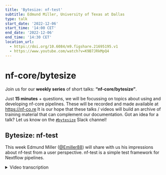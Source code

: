 ```yaml
---
title: 'Bytesize: nf-test'
subtitle: Edmund Miller, University of Texas at Dallas
type: talk
start_date: '2022-12-06'
start_time: '14:00 CET'
end_date: '2022-12-06'
end_time: '14:30 CET'
location_url:
  - https://doi.org/10.6084/m9.figshare.21695195.v1
  - https://www.youtube.com/watch?v=K9B7JRkMpQ4
---
```


# nf-core/bytesize

Join us for our **weekly series** of short talks: **“nf-core/bytesize”**.

Just **15 minutes** + questions, we will be focussing on topics about using and developing nf-core pipelines.
These will be recorded and made available at <https://nf-co.re>
It is our hope that these talks / videos will build an archive of training material that can complement our documentation. Got an idea for a talk? Let us know on the [`#bytesize`](https://nfcore.slack.com/channels/bytesize) Slack channel!

## Bytesize: nf-test

This week Edmund Miller ([@Emiller88](https://github.com/Emiller88)) will share with us his impressions about nf-test from a user perspective. nf-test is a simple test framework for Nextflow pipelines.

<details markdown="1"><summary>Video transcription</summary>
**Note: The content has been edited for reader-friendliness**

[0:01](https://www.youtube.com/watch?v=K9B7JRkMpQ4&t=1)
(host) Hello everyone, welcome to today's bytesize. I'm Franziska Bonath, and I'm the host for today. With us is Edmund Miller, and he is going to give us his impressions of working with nf-test.

[0:16](https://www.youtube.com/watch?v=K9B7JRkMpQ4&t=16)
Okay. Good morning, everybody. Before we start, I did not write nf-test, I've just been using it. This was actually written by Lucas Forer and Sebastian Schoenherr, I'm going to butcher that from iMed. Okay, so what is nf-test? It is basically the ability to write unit tests for Nextflow workflows, which I looked at Phil's talk, is the second most requested feature in this year's Nextflow and nf-core community survey. So you can think of it as Pytest, but for Nextflow, if you're familiar with Python or unit tests, basically just a way to write either full pipeline tests or sub-workflow function tests and module tests, and we'll get into some of those.

[1:14](https://www.youtube.com/watch?v=K9B7JRkMpQ4&t=74)
So what that looks like. If you haven't memorized the Hello Nextflow script, here's a quick reminder. We start saying all of these different greetings in different languages, and we pipe them through, and then we view it lastly. And so what that looks like on the nf-test side is then we have a name of the test, this boiler plate up here, and then we have a script, and we're actually calling, I believe, the remote script here, and then a name of the test on this line, and then we have what we expect, such as the success of it, how many tasks we're going to have, which I think is also important as you're changing things, and then we have several asserts of what's happening in the standard out of these greetings, for example. And that's the power of what you can do with nf-test here, and I'll let your imagination run wild with that of all the things you can do with it from there.

[2:12](https://www.youtube.com/watch?v=K9B7JRkMpQ4&t=132)
So a little bit of background as to why we want this, and if you're not sold yet on that. So far, our testing practices until now have been testing our pipelines with GitHub Actions, and then testing our modules with PyTest workflow that's running on GitHub Actions for those. So with the pipelines and GitHub Actions, I've realized I was talking to Sateesh as we were starting to play around with nf-test that CI is meant to run your test framework, not be your test framework. And I think that's rung true of all that it's doing really is it's just checking the workflow ran without failing. And that's a huge step up from not checking anything, but then that starts to create several problems as well when we're doing that, such as a number of the tests, whenever that starts to go up, it starts to become more complicated to maintain. You start coming up with all these fancy matrices, things start breaking. It's hard to keep track of what's going on in the jobs per se. And you can see Sarek as an example of that and all of the various tests that they had and all of these and trying to maintain their huge pipeline.

[3:32](https://www.youtube.com/watch?v=K9B7JRkMpQ4&t=212)
To run the test locally then and repeating those as well in a fashion, you had to really translate from that workflow YAML and then convert it to a Nextflow command and then run those. If you wanted to run multiple tests, you had to do that a couple of times. This had a heavy reliance on CI runners as well for us to produce those rather than us using the CI test or the CI runners as a check and a settlement of an argument of whose computer it runs on correctly.

[4:09](https://www.youtube.com/watch?v=K9B7JRkMpQ4&t=249)
In our modules, we've been using Pytest workflow. If you're familiar with that, I'm sure if you've contributed, you've fought with Pytest workflow at some point. Running your tests should be as easy as running the pipeline. Pytest workflow, however, was not. And so we created `nf-core modules test`. And that's a great utility. And it's been a great way for people to test things locally and rerun them. But it's a lot to maintain on our side and change and update it and it keeps us from wanting to progress forward on those. We want to keep the infrastructure the same so that we can focus on actually writing the Nextflow modules.

[4:54](https://www.youtube.com/watch?v=K9B7JRkMpQ4&t=294)
There's a couple of problems though with Pytest workflow. As great as it's been, I've loved it. And it's been a huge step up from nothing and being able to actually specify tests and lay them out. The issue is that we have no native support for Nextflow profiles, which is a real power of Nextflow. So we can't multiplex Docker Singularity Conda. And yes, we've come up with several hacks to get around that in CI and locally. But it's really difficult to reproduce locally and explain to new users of like, okay, well, Nextflow lets you do `-profile`, but then here you have to specify it before the workflow. And it's a lot of caveats for a new user and a new contributor. Whereas nf-test allows you to just do `-profile` just like Nextflow would. And so it's a lot easier for new users to say, okay, I want to test with Docker and you jump right off to that. There's not as many gotchas.

[5:51](https://www.youtube.com/watch?v=K9B7JRkMpQ4&t=351)
The other issue that I really had with Pytest workflow is the pipeline output was tough to find locally. You had to go dig through "temp". The directory changed every time. You can really go figure out where your output was for your Nextflow workflow. We wanted to convert Pytest workflow or convert all the CI to Pytest workflows. Why were we putting that off across the board? We had done it in a few places and Sarek had done it in all of it's tests as well and done lots of extensive work. But it was a lot of manual work to get all the md5sums for the files that we wanted. And the testing stopped there if you can test for all the files and you can test for md5sums and you can do contains and other stuff as well with Pytest workflow. But it was a lot of manual work to get all those there.

[6:49](https://www.youtube.com/watch?v=K9B7JRkMpQ4&t=409)
We can build new infrastructure like we did for the Nextflow or the nf-core modules and start to build all that and box ourselves back into a corner as well for this rather than just relying on a different framework to do that. The other big complaint that I had for Pytest workflow for pipelines was I could never get local modules working with the bin properly for the mocks that I wrote. With nf-test, it just works out of the box.

[7:23](https://www.youtube.com/watch?v=K9B7JRkMpQ4&t=443)
After all of that, now a quick intro to nf-test. All you need to do to get started is a simple curl, which if you've installed Nextflow at this point, you're pretty familiar with. It's also Java and groovy based and runs with Nextflow. We're hoping to have the nf-test folks back on for a more in-depth technical talk on this. We just want to get started on it. So the next command that you'll run is `nf-test init`. This just sets up the testing config for you and creates a testing directory and a default test config. You can play around with those. We haven't come up with the perfect best practice yet for what we want for the nf-core standard to be on that.

[8:12](https://www.youtube.com/watch?v=K9B7JRkMpQ4&t=492)
The next thing that I think is really, really powerful is they already have a `generate` command. So you can generate all of these tests for your pipeline and workflows processes. And also really importantly, we haven't tested the full ability of it's functions. Lastly I think that'll really start to change things, especially as we were starting to change to checking our sample sheet with groovy, that might help us specify those and lock some of that down. Lastly, you just have to run nf-test after writing all of those tests. That will generate all of the boilerplate that you need for basic smoke tests of all the processes, workflows, functions, et cetera.

[9:02](https://www.youtube.com/watch?v=K9B7JRkMpQ4&t=542)
Now a quick little walkthrough of some code. This is just a quick test that I wrote in demultiplex, and I don't think the highlighting's working yet. Oh no, there we go. What's really cool here is, we can start to specify params. So if you've gone through and done this in your workflows and thrown it into GitHub Actions and thrown this into a matrix, you know, you start to feel limited after you get to one or two, or you start to really specify out an entire test and it's just not very familiar. I believe you can parameterize these as well. So you can change your inputs and change various params for your workflow.

[9:50](https://www.youtube.com/watch?v=K9B7JRkMpQ4&t=590)
This is just some boilerplate. It boxes each workflow into its own separate execution directory, I believe. Phil and I have had some interesting findings with that. Again, you can check the size. Now what is the really powerful part here is this snapshot feature. What this does is, it basically pulls in the md5sums for you of all of these files. So we have things like metrics, the run manifest here. We have our fastqs that are zipped up and you can specify all these different paths. This actually isn't a perfect example, because you can just list a directory, I found that really powerful. You can just point it there and then it'll go through all the files. What that looks like over here is that you get this snapshot file.

[10:40](https://www.youtube.com/watch?v=K9B7JRkMpQ4&t=640)
What this does is it just creates a quick little snapshot with the md5sums of all those files that you specified. And you can do standard out, standard error, et cetera as well on those based on the workflow. But we found that to be a little hairy for right now. As you can see, this is automated. And whenever you rerun your test, it checks for these md5sums and will tell you. The other thing is it's really easy when you know you changed some stuff or you know these are going to change. You just run it with the `--update-snapshot` flag and it updates all the snapshots for you automatically. Then you just commit this file and it will check again against them.

[11:21](https://www.youtube.com/watch?v=K9B7JRkMpQ4&t=681)
If we can go back. For files that you can't md5sum, you can also assert these files and check that they exist as well. That's one thing. There's lots of other powerful features as well. You can do regexes and you can also start to build plugins for it, such as checking for FASTA files. I think there's plans for a VCF checker as well. So I think that'll be really cool to see what comes out of that.

[11:58](https://www.youtube.com/watch?v=K9B7JRkMpQ4&t=718)
Let's talk about some good testing practices as we start to adopt this and start to adopt more testing. I know we have great testing practices in the nf-core tools. So there's things like test driven development and that's where you write your test first and then you write your code after. There's also acceptance driven test driven development. That's where you start to write your acceptance criteria first and then you write your tests and do your development. There's behavior driven development, where you start to talk to the team first and then you go through those and start to write your tests and then do your development after that. There's also pair programming, which is where you write the code, someone else writes the tests, you come together and work on it together. Lastly... just kidding, we're not going to talk about any of those today.

[12:57](https://www.youtube.com/watch?v=K9B7JRkMpQ4&t=777)
Those are all great and lots of great things that you should go read about. But I think as a community, we have more important things to focus on. What are some realistic testing priorities? We should probably first convert our CI tests to pipeline tests. I think those are great to reproduce locally and quickly. Next, we can then add more pipeline tests for various params and pathways that you might want to make sure don't break, I think most people are just testing that all their liners work and then hope that everything downstream works, whereas you might want to check all of your skips, for example, and make sure that you get the right amount of processes and that certain things aren't getting run.

[13:44](https://www.youtube.com/watch?v=K9B7JRkMpQ4&t=824)
Another great practice that I hope that we can adopt is to add tests when fixing bugs in PRs that prove that this bug is fixed and we're not going to come back to this bug and checking for it in the future so that we don't end up recreating it. Lastly, I think testing your local modules can go a long way. I think we have a lot of custom scripts that we could do some tests on and make sure that we're getting the expected output out of those to verify our scientific results. So the TLDR is let's avoid regressions and move forward with our tests.

[14:22](https://www.youtube.com/watch?v=K9B7JRkMpQ4&t=862)
A couple of us have been toying around a lot how a roll out plan could look like. This is just a quick update on this and is no way indicative of exactly what's going to happen. First we want to start with pipelines as a proving ground because I think that's where we had the most ground to gain compared to being stuck with just GitHub actions. So it's already in methyl-seq and demultiplexed. If you're looking for some quick examples and you want to implement this today and switch those over, just that step one, we're going to need to update the template. I've got a PR started for that, but we need to settle on some best practices or how we want to do things so that as you switch between nf-core pipelines and contributing, things are familiar.

[15:07](https://www.youtube.com/watch?v=K9B7JRkMpQ4&t=907)
We need to do some module infrastructure prep and figure out how we can convert those and run all these tests and what that's going to look like. We're waiting for them to come out with tags for nf-test. And then we'll update the modules as they get changes, hopefully, on those. That will be a roll out as you make a change to a module. You'll update the tests from the Pytest workflow to nf-test followed by a final push to convert all the modules that didn't get any love at a hackathon. And with that, I'll take any questions.

[15:43](https://www.youtube.com/watch?v=K9B7JRkMpQ4&t=943)
(host) Thank you very much. I am now allowing people to unmute themselves, also to start their videos. Really nice talk. Are there any questions in the audience? I don't see anything.

(question) Is there any logo for nf-test?

(answer) I don't think so. You should make an issue for it.

(host) No logo. That can't stand.

(question cont.) Yes, but definitely logo, stickers. Yes, Marcel, you're right. I want stickers as well.

(host) Okay, but if there are no other questions, then thank you again, Edmund. And I would also like to thank the Chan Zuckerberg Initiative, as usual, for funding these talks. If you have any questions, you can always go to Slack, ask your questions there. I guess for this one, it would be in a general help channel. If you have questions about nf-test or about any testing question. So thank you again.

</details>
